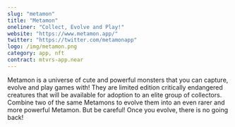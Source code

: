 ```yaml
---
slug: "metamon"
title: "Metamon"
oneliner: "Collect, Evolve and Play!"
website: "https://www.metamon.app/"
twitter: "https://twitter.com/metamonapp"
logo: /img/metamon.png
category: app, nft
contract: mtvrs-app.near
---
```


Metamon is a universe of cute and powerful monsters that you can capture, evolve and play games with! They are limited edition critically endangered creatures that will be available for adoption to an elite group of collectors. Combine two of the same Metamons to evolve them into an even rarer and more powerful Metamon. But be careful! Once you evolve, there is no going back!
